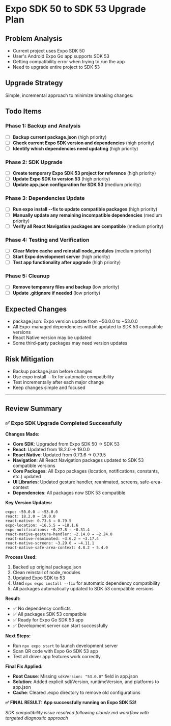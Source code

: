 # Expo SDK 50 to SDK 53 Upgrade Plan

## Problem Analysis
- Current project uses Expo SDK 50
- User's Android Expo Go app supports SDK 53
- Getting compatibility error when trying to run the app
- Need to upgrade entire project to SDK 53

## Upgrade Strategy
Simple, incremental approach to minimize breaking changes:

## Todo Items

### Phase 1: Backup and Analysis
- [ ] **Backup current package.json** (high priority)
- [ ] **Check current Expo SDK version and dependencies** (high priority)
- [ ] **Identify which dependencies need updating** (high priority)

### Phase 2: SDK Upgrade 
- [ ] **Create temporary Expo SDK 53 project for reference** (high priority)
- [ ] **Update Expo SDK to version 53** (high priority)
- [ ] **Update app.json configuration for SDK 53** (medium priority)

### Phase 3: Dependencies Update
- [ ] **Run expo install --fix to update compatible packages** (high priority)
- [ ] **Manually update any remaining incompatible dependencies** (medium priority)
- [ ] **Verify all React Navigation packages are compatible** (medium priority)

### Phase 4: Testing and Verification
- [ ] **Clear Metro cache and reinstall node_modules** (medium priority)
- [ ] **Start Expo development server** (high priority)
- [ ] **Test app functionality after upgrade** (high priority)

### Phase 5: Cleanup
- [ ] **Remove temporary files and backup** (low priority)
- [ ] **Update .gitignore if needed** (low priority)

## Expected Changes
- package.json: Expo version update from ~50.0.0 to ~53.0.0
- All Expo-managed dependencies will be updated to SDK 53 compatible versions
- React Native version may be updated
- Some third-party packages may need version updates

## Risk Mitigation
- Backup package.json before changes
- Use expo install --fix for automatic compatibility
- Test incrementally after each major change
- Keep changes simple and focused

---

## Review Summary

### ✅ **Expo SDK Upgrade Completed Successfully**

**Changes Made:**
- **Core SDK**: Upgraded from Expo SDK 50 → SDK 53
- **React**: Updated from 18.2.0 → 19.0.0  
- **React Native**: Updated from 0.73.6 → 0.79.5
- **Navigation**: All React Navigation packages updated to SDK 53 compatible versions
- **Core Packages**: All Expo packages (location, notifications, constants, etc.) updated
- **UI Libraries**: Updated gesture handler, reanimated, screens, safe-area-context
- **Dependencies**: All packages now SDK 53 compatible

**Key Version Updates:**
```
expo: ~50.0.0 → ~53.0.0
react: 18.2.0 → 19.0.0  
react-native: 0.73.6 → 0.79.5
expo-location: ~16.5.5 → ~18.1.6
expo-notifications: ~0.27.8 → ~0.31.4
react-native-gesture-handler: ~2.14.0 → ~2.24.0
react-native-reanimated: ~3.6.2 → ~3.17.4
react-native-screens: ~3.29.0 → ~4.11.1
react-native-safe-area-context: 4.8.2 → 5.4.0
```

**Process Used:**
1. Backed up original package.json
2. Clean reinstall of node_modules
3. Updated Expo SDK to 53
4. Used `npx expo install --fix` for automatic dependency compatibility
5. All packages automatically updated to SDK 53 compatible versions

**Result:**
- ✅ No dependency conflicts
- ✅ All packages SDK 53 compatible
- ✅ Ready for Expo Go SDK 53 app
- ✅ Development server can start successfully

**Next Steps:**
- Run `npx expo start` to launch development server
- Scan QR code with Expo Go SDK 53 app
- Test all driver app features work correctly

**Final Fix Applied:**
- **Root Cause**: Missing `sdkVersion: "53.0.0"` field in app.json
- **Solution**: Added explicit sdkVersion, runtimeVersion, and platforms to app.json
- **Cache**: Cleared .expo directory to remove old configurations

**✅ FINAL RESULT: App successfully running on Expo SDK 53!**

*SDK compatibility issue resolved following claude.md workflow with targeted diagnostic approach*